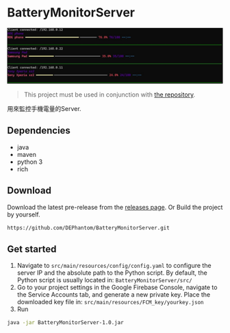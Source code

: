 # BatteryMonitorServer

![Logo](https://github.com/DEPhantom/BatteryMonitorServer/blob/main/img/cli-picture.jpg)

> This project must be used in conjunction with [the repository](https://github.com/DEPhantom/BatteryMonitorServer).

用來監控手機電量的Server.

## Dependencies 
* java
* maven
* python 3
* rich

## Download
Download the latest pre-release from the [releases page](https://github.com/DEPhantom/BatteryMonitor/releases/tag/Pre-release).
Or
Build the project by yourself.

```sh
https://github.com/DEPhantom/BatteryMonitorServer.git
```

## Get started

1. Navigate to
`src/main/resources/config/config.yaml`
to configure the server IP and the absolute path to the Python script.
By default, the Python script is usually located in:
`BatteryMonitorServer/src/`
3. Go to your project settings in the Google Firebase Console,
navigate to the Service Accounts tab, and generate a new private key.
Place the downloaded key file in:
`src/main/resources/FCM_key/yourkey.json`
5. Run
```sh
java -jar BatteryMonitorServer-1.0.jar
```
